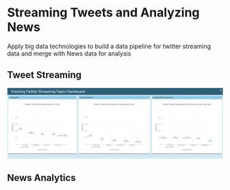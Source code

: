 # Streaming Tweets and Analyzing News
Apply big data technologies to build a data pipeline for twitter streaming data and merge with News data for analysis

## Tweet Streaming
![](output_FvhBEC.gif)

## News Analytics

